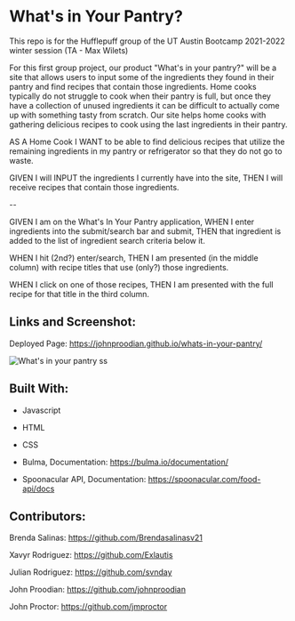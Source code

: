# What's in Your Pantry?

This repo is for the Hufflepuff group of the UT Austin Bootcamp 2021-2022 winter session (TA - Max Wilets)  

For this first group project, our product "What's in your pantry?" will be a site that allows users to input some of the ingredients they found in their pantry and find recipes that contain those ingredients. Home cooks typically do not struggle to cook when their pantry is full, but once they have a collection of unused ingredients it can be difficult to actually come up with something tasty from scratch. Our site helps home cooks with gathering delicious recipes to cook using the last ingredients in their pantry.


AS A Home Cook I WANT to be able to find delicious recipes that utilize the remaining ingredients in my pantry or refrigerator so that they do not go to waste.

GIVEN I will INPUT the ingredients I currently have into the site, THEN I will receive recipes that contain those ingredients. 

--

GIVEN I am on the What's In Your Pantry application,
WHEN I enter ingredients into the submit/search bar and submit, 
THEN that ingredient is added to the list of ingredient search criteria below it.

WHEN I hit (2nd?) enter/search,
THEN I am presented (in the middle column) with recipe titles that use (only?) those ingredients.

WHEN I click on one of those recipes,
THEN I am presented with the full recipe for that title in the third column.

## Links and Screenshot:

Deployed Page: https://johnproodian.github.io/whats-in-your-pantry/

![What's in your pantry ss](https://user-images.githubusercontent.com/92322247/147301734-238ce7fa-c555-4719-a16b-c089149483ef.png)

## Built With:

- Javascript

- HTML

- CSS

- Bulma, Documentation: https://bulma.io/documentation/

- Spoonacular API, Documentation: https://spoonacular.com/food-api/docs

## Contributors:

Brenda Salinas: https://github.com/Brendasalinasv21

Xavyr Rodriguez: https://github.com/Exlautis

Julian Rodriguez: https://github.com/svnday

John Proodian: https://github.com/johnproodian

John Proctor: https://github.com/jmproctor

